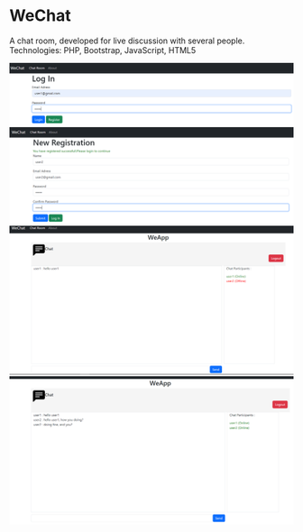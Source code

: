 # WeChat
A chat room, developed for live discussion with several people. Technologies: PHP, Bootstrap, JavaScript, HTML5

<img src="https://github.com/Hounnankan7/WeChat/blob/main/git_images/log_in.PNG">
<img src="https://github.com/Hounnankan7/WeChat/blob/main/git_images/sign_up.PNG">
<img src="https://github.com/Hounnankan7/WeChat/blob/main/git_images/chatroom.PNG">
<img src="https://github.com/Hounnankan7/WeChat/blob/main/git_images/chatroom2.PNG">
